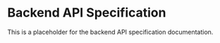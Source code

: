 # Backend API Specification

This is a placeholder for the backend API specification documentation.
